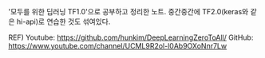 '모두를 위한 딥러닝 TF1.0'으로 공부하고 정리한 노트.
중간중간에 TF2.0(keras와 같은 hi-api)로 연습한 것도 섞여있다.

REF)
Youtube: https://github.com/hunkim/DeepLearningZeroToAll/
GitHub: https://www.youtube.com/channel/UCML9R2ol-l0Ab9OXoNnr7Lw
